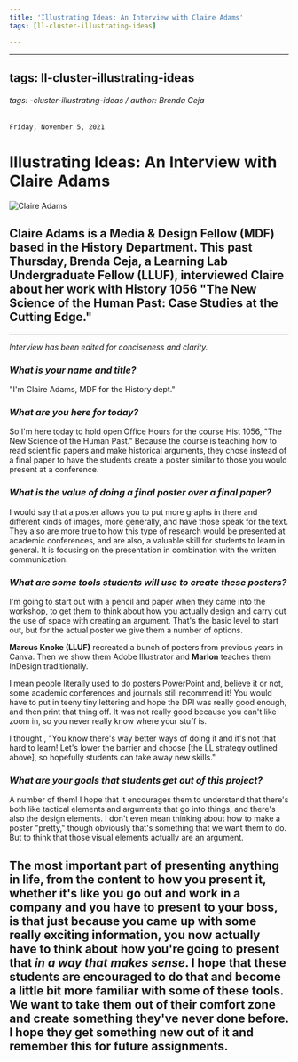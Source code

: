 ```yaml
---
title: 'Illustrating Ideas: An Interview with Claire Adams'
tags: [ll-cluster-illustrating-ideas]

---
```


---
tags: ll-cluster-illustrating-ideas
---
###### tags: -cluster-illustrating-ideas / *author: Brenda Ceja*
`Friday, November 5, 2021`

# Illustrating Ideas: An Interview with Claire Adams
![Claire Adams](https://i.imgur.com/xRxldTm.png)

## **Claire Adams** is a Media & Design Fellow (MDF) based in the History Department. This past Thursday, **Brenda Ceja**, a Learning Lab Undergraduate Fellow (LLUF), interviewed Claire about her work with **History 1056 "The New Science of the Human Past: Case Studies at the Cutting Edge."**
---
 *Interview has been edited for conciseness and clarity.*

### *What is your name and title?*
"I'm Claire Adams, MDF for the History dept."

### *What are you here for today?*
So I'm here today to hold open Office Hours for the course Hist 1056, "The New Science of the Human Past." Because the course is teaching how to read scientific papers and make historical arguments, they chose instead of a final paper to have the students create a poster similar to those you would present at a conference.

### *What is the value of doing a final poster over a final paper?*
I would say that a poster allows you to put more graphs in there and different kinds of images, more generally, and have those speak for the text. They also are more true to how this type of research would be presented at academic conferences, and are also, a valuable skill for students to learn in general. It is focusing on the presentation in combination with the written communication. 

### *What are some tools students will use to create these posters?*
I'm going to start out with a pencil and paper when they came into the workshop, to get them to think about how you actually design and carry out the use of space with creating an argument. That's the basic level to start out, but for the actual poster we give them a number of options. 

**Marcus Knoke (LLUF)** recreated a bunch of posters  from previous years in Canva. Then we show them Adobe Illustrator and **Marlon** teaches them InDesign traditionally.

I mean people literally used to do posters PowerPoint and, believe it or not, some academic conferences and journals still recommend it! You would have to put in teeny tiny lettering and hope the DPI was really good enough, and then print that thing off. It was not really good because you can't like zoom in, so you never really know where your stuff is. 

I thought , "You know there's way better ways of doing it and it's not that hard to learn! Let's lower the barrier and choose [the LL strategy outlined above], so hopefully students can take away new skills."

### *What are your goals that students get out of this project?*
A number of them! I hope that it encourages them to understand that there's both like tactical elements and arguments that go into things, and there's also the design elements. I don't even mean thinking about how to make a poster "pretty," though obviously that's something that we want them to do. But to think that those visual elements actually are an argument. 

The most important part of presenting anything in life, from  the content to how you present it, whether it's like you go out and work in a company and you have to present to your boss, is that **just because you came up with some really exciting information, you now actually have to think about how you're going to present that *in a way that makes sense***. I hope that these students are encouraged to do that and become a little bit more familiar with some of these tools. We want to take them out of their comfort zone and create something they've never done before. I hope they get something new out of it and remember this for future assignments. 
---


